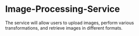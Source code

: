# Image-Processing-Service
The service will allow users to upload images, perform various transformations, and retrieve images in different formats.

